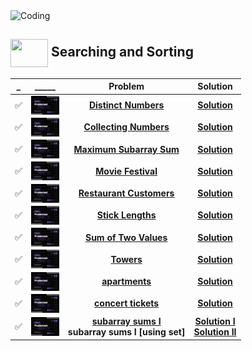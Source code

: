 <img alt="Coding" width="800px" height="400px" src="https://cdn.dribbble.com/users/1959912/screenshots/6464044/content_creator_dribbble.gif">

## <img src = "https://cdn.dribbble.com/users/1138721/screenshots/10809828/media/478d32b2e65c8c3194b7f2154e179231.gif" align = "center" width = "60px" height = "45px"> Searching and Sorting 

|_|_____|Problem|Solution|
|-|:-----:|:----:|:-----:|
|✅|<img align = "center" width = "45px" height = "30px" src = "cses banner.jpeg">|[**Distinct Numbers**](https://.fi/problemset/task/1621)|[**Solution**](https://github.com/khalid586/-Problemset-solutions/blob/main/2.Sorting%20and%20Searching/Distinct%20Numbers.cpp)|
|✅|<img align = "center" width = "45px" height = "30px" src = "cses banner.jpeg">|[**Collecting Numbers**](https://cses.fi/problemset/task/2216)|[**Solution**](https://github.com/khalid586/-Problemset-solutions/blob/main/2.Sorting%20and%20Searching/%20Collecting%20Numbers.cpp)|
|✅|<img align = "center" width = "45px" height = "30px" src = "cses banner.jpeg">|[**Maximum Subarray Sum**](https://cses.fi/problemset/task/1643)|[**Solution**](https://github.com/khalid586/-Problemset-solutions/blob/main/2.Sorting%20and%20Searching/%20Maximum%20Subarray%20Sum.cpp)|
|✅|<img align = "center" width = "45px" height = "30px" src = "cses banner.jpeg">|[**Movie Festival**](https://cses.fi/problemset/task/1629)|[**Solution**](https://github.com/khalid586/-Problemset-solutions/blob/main/2.Sorting%20and%20Searching/%20Movie%20Festival.cpp)|
|✅|<img align = "center" width = "45px" height = "30px" src = "cses banner.jpeg">|[**Restaurant Customers**](https://cses.fi/problemset/task/1619)|[**Solution**](https://github.com/khalid586/-Problemset-solutions/blob/main/2.Sorting%20and%20Searching/%20Restaurant%20Customers.cpp)|
|✅|<img align = "center" width = "45px" height = "30px" src = "cses banner.jpeg">|[**Stick Lengths**](https://cses.fi/problemset/task/1074)|[**Solution**](https://github.com/khalid586/-Problemset-solutions/blob/main/2.Sorting%20and%20Searching/%20Stick%20Lengths.cpp)|
|✅|<img align = "center" width = "45px" height = "30px" src = "cses banner.jpeg">|[**Sum of Two Values**](https://cses.fi/problemset/task/1640)|[**Solution**](https://github.com/khalid586/-Problemset-solutions/blob/main/2.Sorting%20and%20Searching/%20Sum%20of%20Two%20Values.cpp)|
|✅|<img align = "center" width = "45px" height = "30px" src = "cses banner.jpeg">|[**Towers**](https://cses.fi/problemset/task/1073)|[**Solution**](https://github.com/khalid586/-Problemset-solutions/blob/main/2.Sorting%20and%20Searching/%20Towers.cpp)|
|✅|<img align = "center" width = "45px" height = "30px" src = "cses banner.jpeg">|[**apartments**](https://cses.fi/problemset/task/1084)|[**Solution**](https://github.com/khalid586/-Problemset-solutions/blob/main/2.Sorting%20and%20Searching/%20apartments.cpp)|
|✅|<img align = "center" width = "45px" height = "30px" src = "cses banner.jpeg">|[**concert tickets**](https://cses.fi/problemset/task/1091)|[**Solution**](https://github.com/khalid586/-Problemset-solutions/blob/main/2.Sorting%20and%20Searching/%20concert%20tickets.cpp)|
|✅|<img align = "center" width = "45px" height = "30px" src = "cses banner.jpeg">|[**subarray sums I**](https://cses.fi/problemset/task/1660)<br>**subarray sums I [using set]**|[**Solution I**](https://github.com/khalid586/-Problemset-Solutions/blob/main/2.Sorting%20and%20Searching/%20subarray%20sums%20I.cpp)<br>[**Solution II**](https://github.com/khalid586/-Problemset-Solutions/blob/main/2.Sorting%20and%20Searching/%20subarray%20sums%20I%20%5Busing%20set%5D.cpp)|

